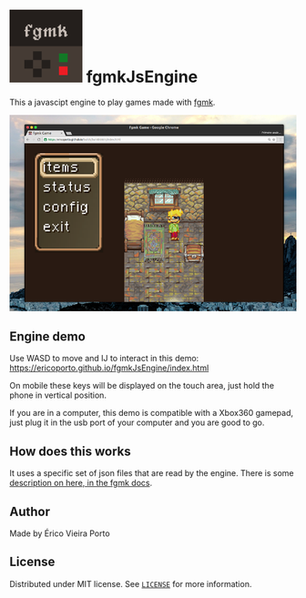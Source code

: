 ![Icon](iconTiny.png) fgmkJsEngine
=============================

This a javascipt engine to play games made with [fgmk](https://github.com/ericoporto/fgmk).

![Game Screenshot](gamescreenshot.png)


Engine demo
----------

Use WASD to move and IJ to interact in this demo: https://ericoporto.github.io/fgmkJsEngine/index.html

On mobile these keys will be displayed on the touch area, just hold the phone
in vertical position.

If you are in a computer, this demo is compatible with a Xbox360 gamepad, just
plug it in the usb port of your computer and you are good to go.


How does this works
-------------------

It uses a specific set of json files that are read by the engine. There is some
[description on here, in the fgmk docs](http://ericoporto.github.io/fgmk/Specification/Specification.html).


Author
------

Made by Érico Vieira Porto


License
-------

Distributed under MIT license. See [`LICENSE`](LICENSE) for more information.
